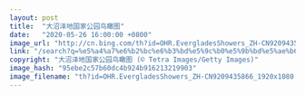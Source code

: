 ```yaml
---
layout: post
title:  "大沼泽地国家公园鸟瞰图"
date:   "2020-05-26 16:00:00 +0800"
image_url: "http://cn.bing.com/th?id=OHR.EvergladesShowers_ZH-CN9209435866_1920x1080.jpg&rf=LaDigue_1920x1080.jpg&pid=hp"
link: "/search?q=%e5%a4%a7%e6%b2%bc%e6%b3%bd%e5%9c%b0%e5%9b%bd%e5%ae%b6%e5%85%ac%e5%9b%ad&form=hpcapt&mkt=zh-cn"
copyright: "大沼泽地国家公园鸟瞰图 (© Tetra Images/Getty Images)"
image_hash: "95ebe2c57b60dc4b924b916213219903"
image_filename: "th?id=OHR.EvergladesShowers_ZH-CN9209435866_1920x1080.jpg&rf=LaDigue_1920x1080.jpg&pid=hp"
---
```

